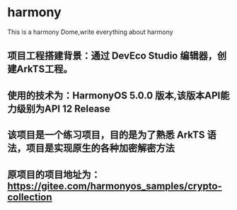 # harmony
This is a harmony Dome,write everything about harmony
## 项目工程搭建背景：通过 DevEco Studio 编辑器，创建ArkTS工程。
## 使用的技术为：HarmonyOS 5.0.0 版本,该版本API能力级别为API 12 Release
## 该项目是一个练习项目，目的是为了熟悉 ArkTS 语法，项目是实现原生的各种加密解密方法

## 原项目的项目地址为：https://gitee.com/harmonyos_samples/crypto-collection